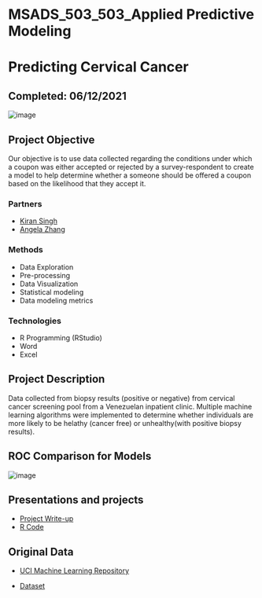 # MSADS_503_503_Applied Predictive Modeling
# Predicting Cervical Cancer
## Completed: 06/12/2021

![image](https://github.com/lshpaner/MSADS_503_Predictive_Modeling_predicting_cervical_cancer/blob/main/featured.png)

## Project Objective
Our objective is to use data collected regarding the conditions under which a coupon was either accepted or rejected by a survey-respondent to create a model to help determine whether a someone should be offered a coupon based on the likelihood that they accept it.

### Partners
* [Kiran Singh](https://github.com/kiransingh789)
* [Angela Zhang]()

### Methods
* Data Exploration
* Pre-processing
* Data Visualization
* Statistical modeling
* Data modeling metrics

### Technologies
* R Programming (RStudio)
* Word
* Excel

## Project Description
Data collected from biopsy results (positive or negative) from cervical cancer screening pool from a Venezuelan inpatient clinic. Multiple machine learning algorithms were implemented to determine whether individuals are more likely to be helathy (cancer free) or unhealthy(with positive biopsy results).

## ROC Comparison for Models
![image](https://github.com/lshpaner/MSADS_503_Predictive_Modeling_Predicting_Cervical_Cancer/blob/main/ROC_Curves.png)

## Presentations and projects
* [Project Write-up](https://github.com/lshpaner/MSADS_503_Predictive_Modeling_Predicting_Cervical_Cancer/blob/main/Predicting_Cervical_Cancer.pdf)
* [R Code](https://github.com/lshpaner/MSADS_503_Predictive_Modeling_Predicting_Cervical_Cancer/blob/main/Final_Project_MSADS503.md)

## Original Data
* [UCI Machine Learning Repository](https://archive.ics.uci.edu/ml/datasets/Cervical+cancer+%28Risk+Factors%29)  

* [Dataset](https://archive.ics.uci.edu/ml/machine-learning-databases/00383/risk_factors_cervical_cancer.csv)